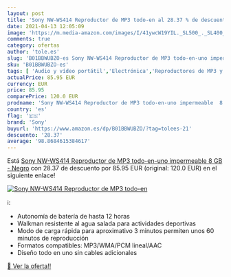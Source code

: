 ```yaml
---
layout: post
title: 'Sony NW-WS414 Reproductor de MP3 todo-en al 28.37 % de descuento'
date: 2021-04-13 12:05:09
image: 'https://m.media-amazon.com/images/I/41ywcW19YIL._SL500_._SL400_.jpg'
comments: true
category: ofertas
author: 'tole.es'
slug: 'B01BBWUBZO-es Sony NW-WS414 Reproductor de MP3 todo-en-uno impermeable 8...'
sku: 'B01BBWUBZO-es'
tags: [ 'Audio y vídeo portátil','Electrónica','Reproductores de MP3 y MP4 portátiles','sony', ]
actualPrice: 85.95 EUR
currency: EUR
price: 85.95
comparePrice: 120.0 EUR
prodname: 'Sony NW-WS414 Reproductor de MP3 todo-en-uno impermeable  8 GB - Negro'
country: 'es'
flag: '🇪🇸'
brand: 'Sony'
buyurl: 'https://www.amazon.es/dp/B01BBWUBZO/?tag=tolees-21'
descuento: '28.37'
average: '98.8684615384617'
---
```


Está [Sony NW-WS414 Reproductor de MP3 todo-en-uno impermeable  8 GB - Negro](https://www.amazon.es/dp/B01BBWUBZO/?tag=tolees-21) con 28.37 de descuento por 85.95 EUR (original: 120.0 EUR) en el siguiente enlace!

[![Sony NW-WS414 Reproductor de MP3 todo-en](https://m.media-amazon.com/images/I/41ywcW19YIL._SL500_._SL400_.jpg)](https://www.amazon.es/dp/B01BBWUBZO/?tag=tolees-21)

ℹ️:

- Autonomía de batería de hasta 12 horas
- Walkman resistente al agua salada para actividades deportivas
- Modo de carga rápida para aproximativo 3 minutos permiten unos 60 minutos de reproducción
- Formatos compatibles: MP3/WMA/PCM lineal/AAC
- Diseño todo en uno sin cables adicionales

[🛒 Ver la oferta!!](https://www.amazon.es/dp/B01BBWUBZO/?tag=tolees-21)
